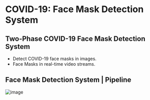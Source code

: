 
# COVID-19: Face Mask Detection System
## Two-Phase COVID-19 Face Mask Detection System
- Detect COVID-19 face masks in images.
- Face Masks in real-time video streams.
## Face Mask Detection System | Pipeline 
![image](https://user-images.githubusercontent.com/67474818/118663320-59c3f700-b80e-11eb-9ff9-3f0b641625ed.png)
